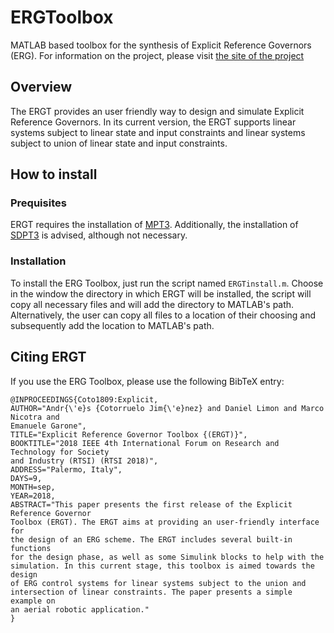 # ERGToolbox
MATLAB based toolbox for the synthesis of Explicit Reference Governors (ERG). For information on the project, please visit [the site of the project](https://saasofcc.wordpress.com/)
## Overview
The ERGT provides an user friendly way to design and simulate Explicit Reference Governors. In its current version, the ERGT supports linear systems subject to linear state and input constraints and linear systems subject to union of linear state and input constraints.
## How to install
### Prequisites
ERGT requires the installation of [MPT3](http://people.ee.ethz.ch/~mpt/3/). Additionally, the installation of [SDPT3](http://www.math.nus.edu.sg/~mattohkc/sdpt3.html) is advised, although not necessary.
### Installation
To install the ERG Toolbox, just run the script named `ERGTinstall.m`. Choose in the window the directory in which ERGT will be installed, the script will copy all necessary files and will add the directory to MATLAB's path. Alternatively, the user can copy all files to a location of their choosing and subsequently add the location to MATLAB's path.
## Citing ERGT
If you use the ERG Toolbox, please use the following BibTeX entry:
```
@INPROCEEDINGS{Coto1809:Explicit,
AUTHOR="Andr{\'e}s {Cotorruelo Jim{\'e}nez} and Daniel Limon and Marco Nicotra and
Emanuele Garone",
TITLE="Explicit Reference Governor Toolbox {(ERGT)}",
BOOKTITLE="2018 IEEE 4th International Forum on Research and Technology for Society
and Industry (RTSI) (RTSI 2018)",
ADDRESS="Palermo, Italy",
DAYS=9,
MONTH=sep,
YEAR=2018,
ABSTRACT="This paper presents the first release of the Explicit Reference Governor
Toolbox (ERGT). The ERGT aims at providing an user-friendly interface for
the design of an ERG scheme. The ERGT includes several built-in functions
for the design phase, as well as some Simulink blocks to help with the
simulation. In this current stage, this toolbox is aimed towards the design
of ERG control systems for linear systems subject to the union and
intersection of linear constraints. The paper presents a simple example on
an aerial robotic application."
}
```

